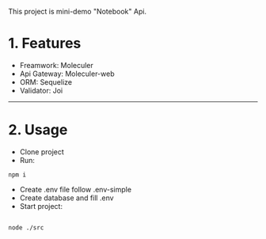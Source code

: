This project is mini-demo "Notebook" Api.

# 1. Features

- Freamwork: Moleculer
- Api Gateway: Moleculer-web
- ORM: Sequelize
- Validator: Joi

---

# 2. Usage

- Clone project
- Run:

```
npm i
```

- Create .env file follow .env-simple
- Create database and fill .env
- Start project:

```

node ./src

```

```

```
